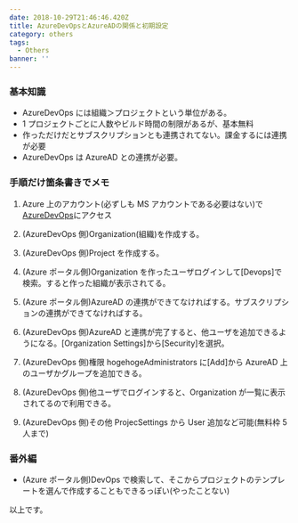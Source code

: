 ```yaml
---
date: 2018-10-29T21:46:46.420Z
title: AzureDevOpsとAzureADの関係と初期設定
category: others
tags:
  - Others
banner: ''
---
```


### 基本知識

- AzureDevOps には組織＞プロジェクトという単位がある。
- 1 プロジェクトごとに人数やビルド時間の制限があるが、基本無料
- 作っただけだとサブスクリプションとも連携されてない。課金するには連携が必要
- AzureDevOps は AzureAD との連携が必要。

### 手順だけ箇条書きでメモ

1. Azure 上のアカウント(必ずしも MS アカウントである必要はない)で[AzureDevOps](https://azure.microsoft.com/en-us/services/devops/?nav=min)にアクセス

2. (AzureDevOps 側)Organization(組織)を作成する。

3. (AzureDevOps 側)Project を作成する。

4. (Azure ポータル側)Organization を作ったユーザログインして[Devops]で検索。すると作った組織が表示されてる。

5. (Azure ポータル側)AzureAD の連携ができてなければする。サブスクリプションの連携ができてなければする。

6. (AzureDevOps 側)AzureAD と連携が完了すると、他ユーザを追加できるようになる。[Organization Settings]から[Security]を選択。

7. (AzureDevOps 側)権限 hogehogeAdministrators に[Add]から AzureAD 上のユーザかグループを追加できる。

8. (AzureDevOps 側)他ユーザでログインすると、Organization が一覧に表示されてるので利用できる。

9. (AzureDevOps 側)その他 ProjecSettings から User 追加など可能(無料枠 5 人まで)

### 番外編

- (Azure ポータル側)DevOps で検索して、そこからプロジェクトのテンプレートを選んで作成することもできるっぽい(やったことない)

以上です。
